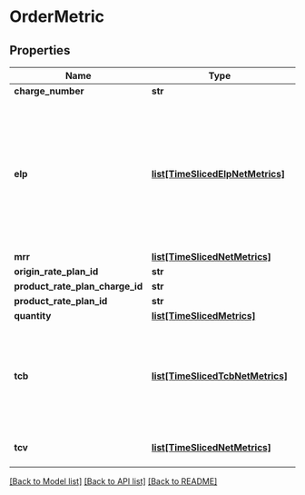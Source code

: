 # OrderMetric

## Properties
Name | Type | Description | Notes
------------ | ------------- | ------------- | -------------
**charge_number** | **str** |  | [optional] 
**elp** | [**list[TimeSlicedElpNetMetrics]**](TimeSlicedElpNetMetrics.md) | The extended list price which is calculated by the original product catalog list price multiplied by the delta quantity. | [optional] 
**mrr** | [**list[TimeSlicedNetMetrics]**](TimeSlicedNetMetrics.md) |  | [optional] 
**origin_rate_plan_id** | **str** |  | [optional] 
**product_rate_plan_charge_id** | **str** |  | [optional] 
**product_rate_plan_id** | **str** |  | [optional] 
**quantity** | [**list[TimeSlicedMetrics]**](TimeSlicedMetrics.md) |  | [optional] 
**tcb** | [**list[TimeSlicedTcbNetMetrics]**](TimeSlicedTcbNetMetrics.md) | Total contracted billing which is the forecast value for the total invoice amount. | [optional] 
**tcv** | [**list[TimeSlicedNetMetrics]**](TimeSlicedNetMetrics.md) | Total contracted value. | [optional] 

[[Back to Model list]](../README.md#documentation-for-models) [[Back to API list]](../README.md#documentation-for-api-endpoints) [[Back to README]](../README.md)


